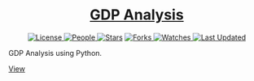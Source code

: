 <div align = "center">

<h1><a href="https://2kabhishek.github.io/GDP-Analysis">GDP Analysis</a></h1>

<a href="https://github.com/2KAbhishek/GDP-Analysis/blob/main/LICENSE">
<img alt="License" src="https://img.shields.io/github/license/2kabhishek/GDP-Analysis?style=flat&color=eee&label="> </a>

<a href="https://github.com/2KAbhishek/GDP-Analysis/graphs/contributors">
<img alt="People" src="https://img.shields.io/github/contributors/2kabhishek/GDP-Analysis?style=flat&color=ffaaf2&label=People"> </a>

<a href="https://github.com/2KAbhishek/GDP-Analysis/stargazers">
<img alt="Stars" src="https://img.shields.io/github/stars/2kabhishek/GDP-Analysis?style=flat&color=98c379&label=Stars"></a>

<a href="https://github.com/2KAbhishek/GDP-Analysis/network/members">
<img alt="Forks" src="https://img.shields.io/github/forks/2kabhishek/GDP-Analysis?style=flat&color=66a8e0&label=Forks"> </a>

<a href="https://github.com/2KAbhishek/GDP-Analysis/watchers">
<img alt="Watches" src="https://img.shields.io/github/watchers/2kabhishek/GDP-Analysis?style=flat&color=f5d08b&label=Watches"> </a>

<a href="https://github.com/2KAbhishek/GDP-Analysis/pulse">
<img alt="Last Updated" src="https://img.shields.io/github/last-commit/2kabhishek/GDP-Analysis?style=flat&color=e06c75&label="> </a>

</div>

GDP Analysis using Python.

[View](https://colab.research.google.com/github/2KAbhishek/GDP-Analysis/blob/master/GDP-Analysis.ipynb)
